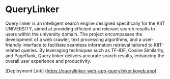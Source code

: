 # QueryLinker
Query linker is an intelligent search engine designed specifically for the KIIT UNIVERSITY, aimed at providing efficient and relevant search results to users within the university domain. The project encompasses the development of a web crawler, text processing algorithms, and a user-friendly interface to facilitate seamless information retrieval tailored to KIIT-related queries. By leveraging techniques such as TF-IDF, Cosine Similarity, and PageRank, Query linker delivers accurate search results, enhancing the overall user experience and productivity.



[Deployment Link] (https://querylinker-web-app-querylinker.koyeb.app)
